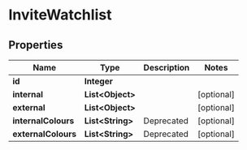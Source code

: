 

# InviteWatchlist

## Properties

Name | Type | Description | Notes
------------ | ------------- | ------------- | -------------
**id** | **Integer** |  | 
**internal** | **List&lt;Object&gt;** |  |  [optional]
**external** | **List&lt;Object&gt;** |  |  [optional]
**internalColours** | **List&lt;String&gt;** | Deprecated |  [optional]
**externalColours** | **List&lt;String&gt;** | Deprecated |  [optional]




